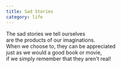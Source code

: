 ```yaml
---
title: Sad Stories
category: life
---
```


The sad stories we tell ourselves  
are the products of our imaginations.  
When we choose to, they can be appreciated  
just as we would a good book or movie,  
if we simply remember that they aren't real!
